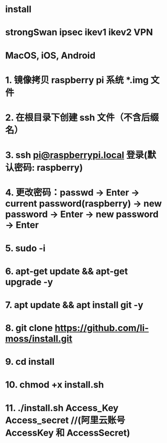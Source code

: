 # install

#   strongSwan ipsec ikev1 ikev2 VPN
#   MacOS, iOS, Android
#
#   1. 镜像拷贝 raspberry pi 系统 *.img 文件
#   2. 在根目录下创建 ssh 文件（不含后缀名）
#   3. ssh pi@raspberrypi.local 登录(默认密码: raspberry)
#   4. 更改密码：passwd -> Enter -> current password(raspberry) -> new password -> Enter -> new password -> Enter
#   5. sudo -i
#   6. apt-get update && apt-get upgrade -y
#   7. apt update && apt install git -y
#   8. git clone https://github.com/li-moss/install.git
#   9. cd install
#  10. chmod +x install.sh 
#  11. ./install.sh Access_Key Access_secret //(阿里云账号AccessKey 和 AccessSecret)
